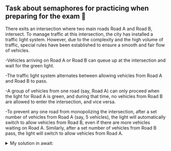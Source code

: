 
## Task about semaphores for practicing when preparing for the exam 🛂

There exits an intersection where two main roads Road A and Road B, intersect. To manage traffic at this intersection, the city has installed a traffic light system. However, due to the complexity and the high volume of traffic, special rules have been established to ensure a smooth and fair flow of vehicles.

-Vehicles arriving on Road A or Road B can queue up at the intersection and wait for the green light.

-The traffic light system alternates between allowing vehicles from Road A and Road B to pass.

-A group of vehicles from one road (say, Road A) can only proceed when the light for Road A is green, and during that time, no vehicles from Road B are allowed to enter the intersection, and vice versa.

-To prevent any one road from monopolizing the intersection, after a set number of vehicles from Road A (say, 5 vehicles), the light will automatically switch to allow vehicles from Road B, even if there are more vehicles waiting on Road A. Similarly, after a set number of vehicles from Road B pass, the light will switch to allow vehicles from Road A.


<details>
<summary>My solution in await: </summary>


```


```

</details>